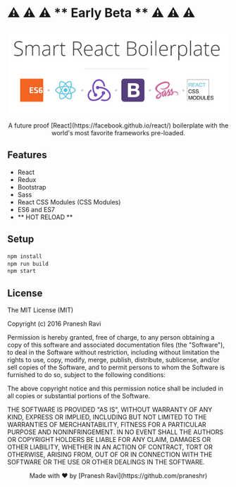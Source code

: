 # :warning: :warning: :warning: ** Early Beta ** :warning: :warning: :warning:

<p style="text-align: center">
<img src="logo.png"/></p>

<p style="text-align: center">
A future proof [React](https://facebook.github.io/react/) boilerplate with the world's most favorite frameworks pre-loaded.
</p>

## Features

- React
- Redux
- Bootstrap
- Sass
- React CSS Modules (CSS Modules)
- ES6 and ES7
- ** HOT RELOAD **

## Setup
```bash
npm install
npm run build
npm start
```

## License

The MIT License (MIT)

Copyright (c) 2016 Pranesh Ravi

Permission is hereby granted, free of charge, to any person obtaining a copy of this software and associated documentation files (the "Software"), to deal in the Software without restriction, including without limitation the rights to use, copy, modify, merge, publish, distribute, sublicense, and/or sell copies of the Software, and to permit persons to whom the Software is furnished to do so, subject to the following conditions:

The above copyright notice and this permission notice shall be included in all copies or substantial portions of the Software.

THE SOFTWARE IS PROVIDED "AS IS", WITHOUT WARRANTY OF ANY KIND, EXPRESS OR IMPLIED, INCLUDING BUT NOT LIMITED TO THE WARRANTIES OF MERCHANTABILITY, FITNESS FOR A PARTICULAR PURPOSE AND NONINFRINGEMENT. IN NO EVENT SHALL THE AUTHORS OR COPYRIGHT HOLDERS BE LIABLE FOR ANY CLAIM, DAMAGES OR OTHER LIABILITY, WHETHER IN AN ACTION OF CONTRACT, TORT OR OTHERWISE, ARISING FROM, OUT OF OR IN CONNECTION WITH THE SOFTWARE OR THE USE OR OTHER DEALINGS IN THE SOFTWARE.

<p align="center">
Made with ♥ by [Pranesh Ravi](https://github.com/praneshr)
</p>
